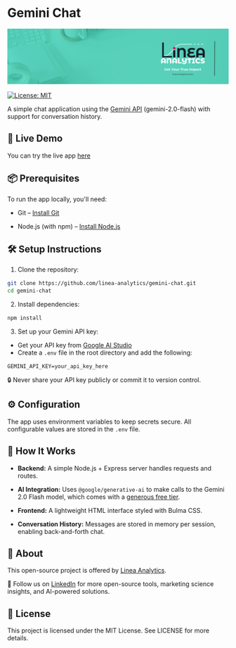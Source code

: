 # Gemini Chat 
![banner](public/img/banner.png)


[![License: MIT](https://img.shields.io/badge/License-MIT-yellow.svg)](https://opensource.org/licenses/MIT) 

A simple chat application using the [Gemini API](https://ai.google.dev/) (gemini-2.0-flash) with support for conversation history.

## 🚀 Live Demo
You can try the live app [here](https://gemini-chat-jnc9.onrender.com/)

## 📦 Prerequisites
To run the app locally, you'll need:

- Git – [Install Git](https://git-scm.com/book/en/v2/Getting-Started-Installing-Git)

- Node.js (with npm) – [Install Node.js](https://nodejs.org/en)

## 🛠 Setup Instructions
1. Clone the repository:

```bash
git clone https://github.com/linea-analytics/gemini-chat.git
cd gemini-chat
```
2. Install dependencies:

```bash
npm install
```

3. Set up your Gemini API key:

- Get your API key from [Google AI Studio](https://aistudio.google.com/app/apikey)
- Create a `.env` file in the root directory and add the following:

```env
GEMINI_API_KEY=your_api_key_here
```

🔒 Never share your API key publicly or commit it to version control.

## ⚙️ Configuration
The app uses environment variables to keep secrets secure. All configurable values are stored in the `.env` file.

## 🧠 How It Works
- **Backend:** A simple Node.js + Express server handles requests and routes.

- **AI Integration:** Uses `@google/generative-ai` to make calls to the Gemini 2.0 Flash model, which comes with a [generous free tier](https://ai.google.dev/gemini-api/docs/pricing).

- **Frontend:** A lightweight HTML interface styled with Bulma CSS.

- **Conversation History:** Messages are stored in memory per session, enabling back-and-forth chat.

## 🏢 About
This open-source project is offered by [Linea Analytics](https://linea-analytics.com/).

📢 Follow us on [LinkedIn](https://www.linkedin.com/company/86720046/admin/dashboard/) for more open-source tools, marketing science insights, and AI-powered solutions.

## 📄 License
This project is licensed under the MIT License. See LICENSE for more details.

